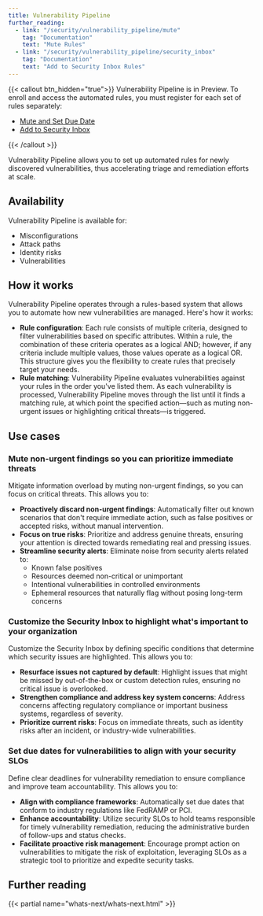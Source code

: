 ```yaml
---
title: Vulnerability Pipeline
further_reading:
  - link: "/security/vulnerability_pipeline/mute"
    tag: "Documentation"
    text: "Mute Rules"
  - link: "/security/vulnerability_pipeline/security_inbox"
    tag: "Documentation"
    text: "Add to Security Inbox Rules"
---
```


{{< callout btn_hidden="true">}}
  Vulnerability Pipeline is in Preview. To enroll and access the automated rules, you must register for each set of rules separately:
  <ul><li><a href="https://www.datadoghq.com/product-preview/security-automation-pipelines/">Mute and Set Due Date</a></li>
  <li><a href="https://www.datadoghq.com/product-preview/customize-your-security-inbox/">Add to Security Inbox</a></li></ul>
{{< /callout >}} 

Vulnerability Pipeline allows you to set up automated rules for newly discovered vulnerabilities, thus accelerating triage and remediation efforts at scale.

## Availability

Vulnerability Pipeline is available for:

- Misconfigurations
- Attack paths
- Identity risks
- Vulnerabilities

## How it works

Vulnerability Pipeline operates through a rules-based system that allows you to automate how new vulnerabilities are managed. Here's how it works:

- **Rule configuration**: Each rule consists of multiple criteria, designed to filter vulnerabilities based on specific attributes. Within a rule, the combination of these criteria operates as a logical AND; however, if any criteria include multiple values, those values operate as a logical OR. This structure gives you the flexibility to create rules that precisely target your needs.
- **Rule matching**: Vulnerability Pipeline evaluates vulnerabilities against your rules in the order you've listed them. As each vulnerability is processed, Vulnerability Pipeline moves through the list until it finds a matching rule, at which point the specified action—such as muting non-urgent issues or highlighting critical threats—is triggered.

## Use cases

### Mute non-urgent findings so you can prioritize immediate threats

Mitigate information overload by muting non-urgent findings, so you can focus on critical threats. This allows you to:

- **Proactively discard non-urgent findings**: Automatically filter out known scenarios that don't require immediate action, such as false positives or accepted risks, without manual intervention.
- **Focus on true risks**: Prioritize and address genuine threats, ensuring your attention is directed towards remediating real and pressing issues.
- **Streamline security alerts**: Eliminate noise from security alerts related to:
  - Known false positives
  - Resources deemed non-critical or unimportant
  - Intentional vulnerabilities in controlled environments
  - Ephemeral resources that naturally flag without posing long-term concerns

### Customize the Security Inbox to highlight what's important to your organization

Customize the Security Inbox by defining specific conditions that determine which security issues are highlighted. This allows you to:

- **Resurface issues not captured by default**: Highlight issues that might be missed by out-of-the-box or custom detection rules, ensuring no critical issue is overlooked.
- **Strengthen compliance and address key system concerns**: Address concerns affecting regulatory compliance or important business systems, regardless of severity.
- **Prioritize current risks**: Focus on immediate threats, such as identity risks after an incident, or industry-wide vulnerabilities.

### Set due dates for vulnerabilities to align with your security SLOs

Define clear deadlines for vulnerability remediation to ensure compliance and improve team accountability. This allows you to:

- **Align with compliance frameworks**: Automatically set due dates that conform to industry regulations like FedRAMP or PCI.
- **Enhance accountability**: Utilize security SLOs to hold teams responsible for timely vulnerability remediation, reducing the administrative burden of follow-ups and status checks.
- **Facilitate proactive risk management**: Encourage prompt action on vulnerabilities to mitigate the risk of exploitation, leveraging SLOs as a strategic tool to prioritize and expedite security tasks.

## Further reading

{{< partial name="whats-next/whats-next.html" >}}